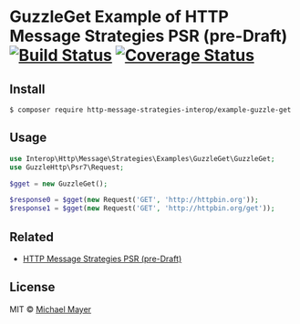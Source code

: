 # GuzzleGet Example of HTTP Message Strategies PSR (pre-Draft) [![Build Status](https://travis-ci.org/http-message-strategies-interop/example-guzzle-get.svg?branch=master)](https://travis-ci.org/http-message-strategies-interop/example-guzzle-get) [![Coverage Status](https://coveralls.io/repos/github/http-message-strategies-interop/example-guzzle-get/badge.svg?branch=master)](https://coveralls.io/github/http-message-strategies-interop/example-guzzle-get?branch=master)

## Install

```
$ composer require http-message-strategies-interop/example-guzzle-get
```

## Usage

```php
use Interop\Http\Message\Strategies\Examples\GuzzleGet\GuzzleGet;
use GuzzleHttp\Psr7\Request;

$gget = new GuzzleGet();

$response0 = $gget(new Request('GET', 'http://httpbin.org'));
$response1 = $gget(new Request('GET', 'http://httpbin.org/get'));
```

## Related

* [HTTP Message Strategies PSR (pre-Draft)](https://github.com/http-message-strategies-interop/fig-standards/tree/http-message-strategies/proposed/http-message-strategies)

## License

MIT © [Michael Mayer](http://schnittstabil.de)
